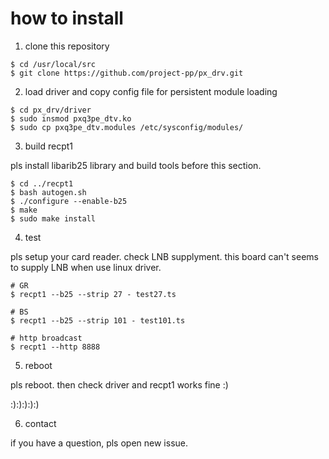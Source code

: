 # how to install

1. clone this repository

```
$ cd /usr/local/src
$ git clone https://github.com/project-pp/px_drv.git
```

2. load driver and copy config file for persistent module loading

```
$ cd px_drv/driver
$ sudo insmod pxq3pe_dtv.ko
$ sudo cp pxq3pe_dtv.modules /etc/sysconfig/modules/
```

3. build recpt1

pls install libarib25 library and build tools before this section.

```
$ cd ../recpt1
$ bash autogen.sh
$ ./configure --enable-b25
$ make
$ sudo make install
```

4. test

pls setup your card reader. check LNB supplyment.
this board can't seems to supply LNB when use linux driver.

```
# GR
$ recpt1 --b25 --strip 27 - test27.ts

# BS
$ recpt1 --b25 --strip 101 - test101.ts

# http broadcast
$ recpt1 --http 8888
```

5. reboot

pls reboot. then check driver and recpt1 works fine :)

:):):):):)

6. contact

if you have a question, pls open new issue.
